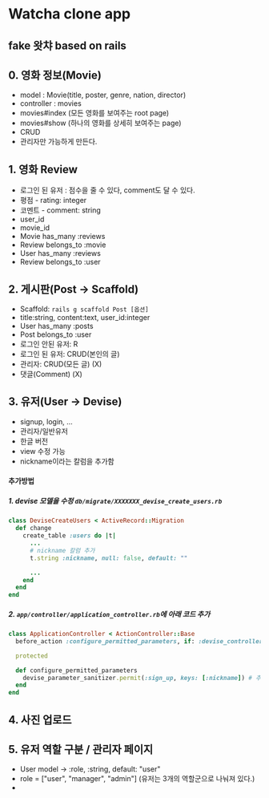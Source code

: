 # Watcha clone app
fake 왓챠 based on rails
---
## 0. 영화 정보(Movie)
- model : Movie(title, poster, genre, nation, director)
- controller : movies
- movies#index (모든 영화를 보여주는 root page)
- movies#show (하나의 영화를 상세히 보여주는 page)
- CRUD
- 관리자만 가능하게 만든다.

## 1. 영화 Review
- 로그인 된 유저 : 점수을 줄 수 있다, comment도 달 수 있다.
- 평점 - rating: integer
- 코멘트 - comment: string
- user_id
- movie_id
- Movie has_many :reviews
- Review belongs_to :movie
- User has_many :reviews
- Review belongs_to :user

## 2. 게시판(Post -> Scaffold)
- Scaffold: `rails g scaffold Post [옵션]`
- title:string, content:text, user_id:integer
- User has_many :posts
- Post belongs_to :user
- 로그인 안된 유저: R
- 로그인 된 유저: CRUD(본인의 글)
- 관리자: CRUD(모든 글) (X)
- 댓글(Comment) (X)

## 3. 유저(User -> Devise)
- signup, login, ...
- 관리자/일반유저
- 한글 버전
- view 수정 가능
- nickname이라는 칼럼을 추가함
#### 추가방법
##### 1. devise 모델을 수정 `db/migrate/XXXXXXX_devise_create_users.rb`
```ruby
class DeviseCreateUsers < ActiveRecord::Migration
  def change
    create_table :users do |t|
      ...
      # nickname 칼럼 추가
      t.string :nickname, null: false, default: ""

      ...
    end
  end
end
```
##### 2. `app/controller/application_controller.rb`에 아래 코드 추가
```ruby
class ApplicationController < ActionController::Base
  before_action :configure_permitted_parameters, if: :devise_controller?

  protected

  def configure_permitted_parameters
    devise_parameter_sanitizer.permit(:sign_up, keys: [:nickname]) # 추가할 유저 정보를 keys: [] 배열 안에 넣어준다.
  end
end
```

## 4. 사진 업로드

## 5. 유저 역할 구분 / 관리자 페이지
- User model -> :role, :string, default: "user"
- role = ["user", "manager", "admin"] (유저는 3개의 역할군으로 나눠져 있다.)
- 
